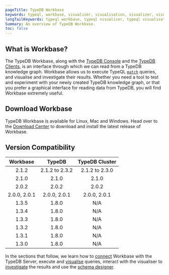 ```yaml
---
pageTitle: TypeDB Workbase
keywords: typeql, workbase, visualiser, visualisation, visualizer, visualization
longTailKeywords: typeql workbase, typeql visualiser, typeql visualisation, typeql visualizer, typeql visualization
Summary: An overview of TypeDB Workbase.
toc: false
---
```


## What is Workbase?
The TypeDB Workbase, along with the [TypeDB Console](../03-console/01-console.md) and the [TypeDB Clients](../04-client-api/00-overview.md), is an interface through which we can read from a TypeDB knowledge graph.
Workbase allows us to execute TypeQL [`match`](../11-query/01-match-clause.md) queries, and visualise and investigate their results.
Whether you need a tool to test and experiment with your newly created TypeDB knowledge graph, or that you prefer a graphical interface for reading data from TypeDB, you will find Workbase extremely useful.

## Download Workbase
TypeDB Workbase is available for Linux, Mac and Windows. Head over to the [Download Center](https://vaticle.com/download#typedb-workbase) to download and install the latest release of Workbase.


## Version Compatibility

| Workbase       | TypeDB          | TypeDB Cluster |
| :------------: | :-------------: | :------------: |
| 2.1.2          | 2.1.2 to 2.3.2  | 2.1.2 to 2.3.0 |
| 2.1.0          | 2.1.0           | 2.1.0          |
| 2.0.2          | 2.0.2           | 2.0.2          |
| 2.0.0, 2.0.1   | 2.0.0, 2.0.1    | 2.0.0, 2.0.1   |
| 1.3.5          | 1.8.0           | N/A            |
| 1.3.4          | 1.8.0           | N/A            |
| 1.3.3          | 1.8.0           | N/A            |
| 1.3.2          | 1.8.0           | N/A            |
| 1.3.1          | 1.8.0           | N/A            |
| 1.3.0          | 1.8.0           | N/A            |


In the sections that follow, we learn how to [connect](../07-workbase/01-connection.md) Workbase with the TypeDB Server, execute and [visualise](../07-workbase/02-visualisation.md) queries, interact with the visualiser to [investigate](../07-workbase/03-investigation.md) the results and use the [schema designer](../07-workbase/04-schema-designer.md).
